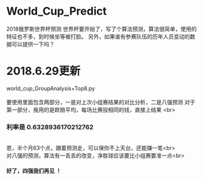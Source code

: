 # World_Cup_Predict
2018俄罗斯世界杯预测
世界杯要开始了，写了个算法预测，算法很简单，使用的特征也不多，到时候坐等被打脸。
另外，如果谁有参赛队伍的历年人员变动的数据可以提供一下吗？
# 2018.6.29更新
world_cup_GroupAnalysis+Top8.py
<br>  
要使用里面包含两部分，一是对上次小组赛结果的对比分析，二是八强预测
对于第一部分，我用的是欧赔平均，每场比赛投相同的钱，直接上结果  \<br>  
### 利率是 0.6328936170212762
<br> 恩，半个月63个点，跟着预测走，可以保你不上天台，还能赚一笔\<br> 
<br> 对八强的预测，算法有一丢丢的改变，净胜球应该要比小组赛要准一点\<br>
#### 好了，四强我们再见 ！
